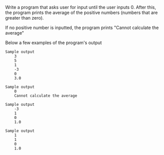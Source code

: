 Write a program that asks user for input until the user inputs 0. After this, the program prints the average of the positive numbers (numbers that are greater than zero).

If no positive number is inputted, the program prints "Cannot calculate the average"

Below a few examples of the program's output

    Sample output
        3
        5
        1
        -3
        0
        3.0

    Sample output
        0
        Cannot calculate the average

    Sample output
        -3
        1
        0
        1.0

    Sample output
        1
        1
        0
        1.0